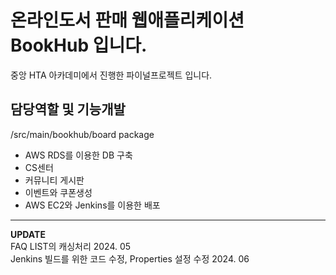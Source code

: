 <h1>온라인도서 판매 웹애플리케이션 BookHub 입니다. </h1>
중앙 HTA 아카데미에서 진행한 파이널프로젝트 입니다.


**담당역할 및 기능개발**
---
/src/main/bookhub/board package
+ AWS RDS를 이용한 DB 구축
+ CS센터
+ 커뮤니티 게시판
+ 이벤트와 쿠폰생성
+ AWS EC2와 Jenkins를 이용한 배포 
---

**UPDATE**<br>
FAQ LIST의 캐싱처리 2024. 05<br>
Jenkins 빌드를 위한 코드 수정,  Properties 설정 수정 2024. 06



